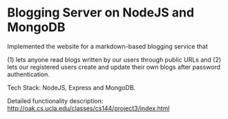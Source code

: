 # Blogging Server on NodeJS and MongoDB

Implemented the website for a markdown-based blogging service that 

(1) lets anyone read blogs written by our users through public URLs and 
(2) lets our registered users create and update their own blogs after password authentication. 

Tech Stack: NodeJS, Express and MongoDB.

Detailed functionality description: http://oak.cs.ucla.edu/classes/cs144/project3/index.html

